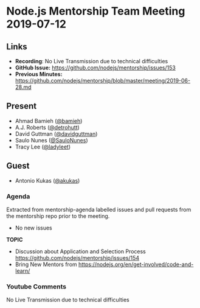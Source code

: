 # Node.js Mentorship Team Meeting 2019-07-12

## Links

* **Recording**: No Live Transmission due to technical difficulties
* **GitHub Issue:** https://github.com/nodejs/mentorship/issues/153
* **Previous Minutes:** https://github.com/nodejs/mentorship/blob/master/meeting/2019-06-28.md

## Present

- Ahmad Bamieh ([@bamieh](https://github.com/bamieh))
- A.J. Roberts ([@detrohutt](https://github.com/detrohutt))
- David Guttman ([@davidguttman](https://github.com/davidguttman))
- Saulo Nunes ([@SauloNunes](https://github.com/SauloNunes))
- Tracy Lee ([@ladyleet](https://github.com/ladyleet))

## Guest

- Antonio Kukas ([@akukas](https://github.com/akukas))

### Agenda

Extracted from mentorship-agenda labelled issues and pull requests from the mentorship repo prior to the meeting.

- No new issues

**TOPIC**

- Discussion about Application and Selection Process https://github.com/nodejs/mentorship/issues/154
- Bring New Mentors from https://nodejs.org/en/get-involved/code-and-learn/

### Youtube Comments

No Live Transmission due to technical difficulties